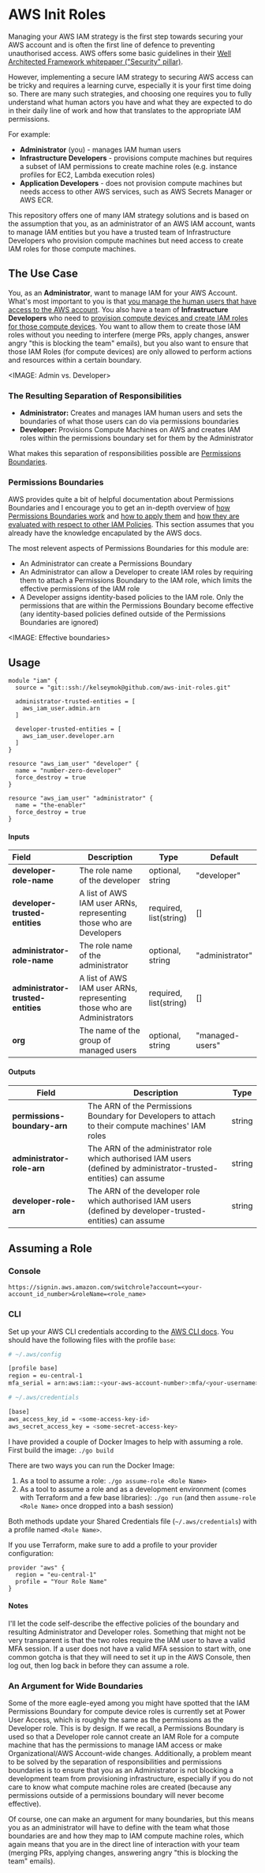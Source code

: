 # AWS Init Roles

Managing your AWS IAM strategy is the first step towards securing your AWS account and is often the first line of defence to preventing unauthorised access.  AWS offers some basic guidelines in their [Well Architected Framework whitepaper ("Security" pillar)](https://d1.awsstatic.com/whitepapers/architecture/AWS_Well-Architected_Framework.pdf). 

However, implementing a secure IAM strategy to securing AWS access can be tricky and requires a learning curve, especially it is your first time doing so. There are many such strategies, and choosing one requires you to fully understand what human actors you have and what they are expected to do in their daily line of work and how that translates to the appropriate IAM permissions.

For example:

* **Administrator** (you) - manages IAM human users
* **Infrastructure Developers** - provisions compute machines but requires a subset of IAM permissions to create machine roles (e.g. instance profiles for EC2, Lambda execution roles)
* **Application Developers** - does not provision compute machines but needs access to other AWS services, such as AWS Secrets Manager or AWS ECR.

This repository offers one of many IAM strategy solutions and is based on the assumption that you, as an administrator of an AWS IAM account, wants to manage IAM entities but you have a trusted team of Infrastructure Developers who provision compute machines but need access to create IAM roles for those compute machines.

## The Use Case

You, as an **Administrator**, want to manage IAM for your AWS Account. What's most important to you is that <u>you manage the human users that have access to the AWS account</u>. You also have a team of **Infrastructure Developers** who need to <u>provision compute devices and create IAM roles for those compute devices</u>. You want to allow them to create those IAM roles without you needing to interfere (merge PRs, apply changes, answer angry "this is blocking the team" emails), but you also want to ensure that those IAM Roles (for compute devices) are only allowed to perform actions and resources within a certain boundary.

<IMAGE: Admin vs. Developer>

### The Resulting Separation of Responsibilities

* **Administrator:** Creates and manages IAM human users and sets the boundaries of what those users can do via permissions boundaries
* **Developer:** Provisions Compute Machines on AWS and creates IAM roles within the permissions boundary set for them by the Administrator

What makes this separation of responsibilities possible are [Permissions Boundaries](#permissions-boundaries).

### Permissions Boundaries

AWS provides quite a bit of helpful documentation about Permissions Boundaries and I encourage you to get an in-depth overview of [how Permissions Boundaries work](https://docs.aws.amazon.com/IAM/latest/UserGuide/access_policies_boundaries.html) and [how to apply them](https://docs.aws.amazon.com/IAM/latest/UserGuide/list_identityandaccessmanagement.html) and [how they are evaluated with respect to other IAM Policies](https://docs.aws.amazon.com/IAM/latest/UserGuide/reference_policies_evaluation-logic.html). This section assumes that you already have the knowledge encapulated by the AWS docs.

The most relevent aspects of Permissions Boundaries for this module are:

* An Administrator can create a Permissions Boundary
* An Administrator can allow a Developer to create IAM roles by requiring them to attach a Permissions Boundary to the IAM role, which limits the effective permissions of the IAM role
* A Developer assigns identity-based policies to the IAM role. Only the permissions that are within the Permissions Boundary become effective (any identity-based policies defined outside of the Permissions Boundaries are ignored)

<IMAGE: Effective boundaries>

## Usage

```hcl-terraform
module "iam" {
  source = "git::ssh://kelseymok@github.com/aws-init-roles.git"

  administrator-trusted-entities = [
    aws_iam_user.admin.arn
  ]
  
  developer-trusted-entities = [
    aws_iam_user.developer.arn
  ]
}

resource "aws_iam_user" "developer" {
  name = "number-zero-developer"
  force_destroy = true
}

resource "aws_iam_user" "administrator" {
  name = "the-enabler"
  force_destroy = true
}
```

#### Inputs

| Field                              | Description                                                  | Type                   | Default         |
| :--------------------------------- | ------------------------------------------------------------ | ---------------------- | --------------- |
| **developer-role-name**            | The role name of the developer                               | optional, string       | "developer"     |
| **developer-trusted-entities**     | A list of AWS IAM user ARNs, representing those who are Developers | required, list(string) | []              |
| **administrator-role-name**        | The role name of the administrator                           | optional, string       | "administrator" |
| **administrator-trusted-entities** | A list of AWS IAM user ARNs, representing those who are Administrators | required, list(string) | []              |
| **org**                            | The name of the group of managed users                       | optional, string       | "managed-users" |

#### Outputs

| Field                        | Description                                                  | Type   |
| ---------------------------- | ------------------------------------------------------------ | ------ |
| **permissions-boundary-arn** | The ARN of the Permissions Boundary for Developers to attach to their compute machines' IAM roles | string |
| **administrator-role-arn**   | The ARN of the administrator role which authorised IAM users (defined by administrator-trusted-entities) can assume | string |
| **developer-role-arn**       | The ARN of the developer role which authorised IAM users (defined by developer-trusted-entities) can assume | string |

## Assuming a Role

### Console

```
https://signin.aws.amazon.com/switchrole?account=<your-account_id_number>&roleName=<role_name>
```

### CLI

Set up your AWS CLI credentials according to the [AWS CLI docs](https://docs.aws.amazon.com/cli/latest/userguide/cli-chap-configure.html). You should have the following files with the profile `base`:

```bash
# ~/.aws/config

[profile base]                                            
region = eu-central-1                                          
mfa_serial = arn:aws:iam::<your-aws-account-number>:mfa/<your-username>
```

```bash
# ~/.aws/credentials

[base]
aws_access_key_id = <some-access-key-id>
aws_secret_access_key = <some-secret-access-key>
```

I have provided a couple of Docker Images to help with assuming a role. First build the image: `./go build`

There are two ways you can run the Docker Image:

1. As a tool to assume a role: `./go assume-role <Role Name>`
2. As a tool to assume a role and as a development environment (comes with Terraform and a few base libraries): `./go run` (and then `assume-role <Role Name>` once dropped into a bash session)

Both methods update your Shared Credentials file (`~/.aws/credentials`) with a profile named `<Role Name>`. 

If you use Terraform, make sure to add a profile to your provider configuration:
```hcl-terraform
provider "aws" {
  region = "eu-central-1"
  profile = "Your Role Name"
}
```

#### Notes

I'll let the code self-describe the effective policies of the boundary and resulting Administrator and Developer roles. Something that might not be very transparent is that the two roles require the IAM user to have a valid MFA session. If a user does not have a valid MFA session to start with, one common gotcha is that they will need to set it up in the AWS Console, then log out, then log back in before they can assume a role.



### An Argument for Wide Boundaries

Some of the more eagle-eyed among you might have spotted that the IAM Permissions Boundary for compute device roles is currently set at Power User Access, which is roughly the same as the permissions as the Developer role. This is by design.   If we recall, a Permissions Boundary is used so that a Developer role cannot create an IAM Role for a compute machine that has the permissions to manage IAM access or make Organizational/AWS Account-wide changes. Additionally, a problem meant to be solved by the separation of responsibilities and permissions boundaries is to ensure that you as an Administrator is not blocking a development team from provisioning infrastructure, especially if you do not care to know what compute machine roles are created (because any permissions outside of a permissions boundary will never become effective).

Of course, one can make an argument for many boundaries, but this means you as an administrator will have to define with the team what those boundaries are and how they map to IAM compute machine roles, which again means that you are in the direct line of interaction with your team (merging PRs, applying changes, answering angry "this is blocking the team" emails).


